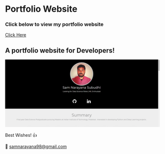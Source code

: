 # Portfolio Website

### Click below to view my portfolio website
[Click Here](https://sam-98.github.io/)

## A portfolio website for Developers!


<p align="center"> 
  <kbd>
  	<a href="https://sam-98.github.io/" target="_blank">
		<img src="img/Screenshot (80).png"></img>
	</a>
  </kbd>
</p>

Best Wishes! :+1: 

:e-mail: samnarayana98@gmail.com
